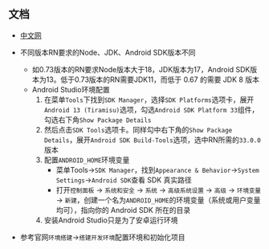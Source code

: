 ## 文档

- [中文网](https://www.reactnative.cn/)

- 不同版本RN要求的Node、JDK、Android SDK版本不同
  - 如0.73版本的RN要求Node版本大于18，JDK版本为17，Android SDK版本为13。低于0.73版本的RN需要JDK11，而低于 0.67 的需要 JDK 8 版本
  - Android Studio环境配置
    1. 在菜单`Tools`下找到`SDK Manager`，选择`SDK Platforms`选项卡，展开`Android 13 (Tiramisu)`选项，勾选`Android SDK Platform 33`组件，勾选右下角`Show Package Details`
    2. 然后点击`SDK Tools`选项卡。同样勾中右下角的`Show Package Details`，展开`Android SDK Build-Tools`选项，选中RN所需的`33.0.0`版本
    3. 配置`ANDROID_HOME`环境变量
       - 菜单Tools→`SDK Manager`，找到`Appearance & Behavior`→`System Settings`→`Android SDK`查看 SDK 真实路径
       - 打开`控制面板` -> `系统和安全` -> `系统` -> `高级系统设置` -> `高级` -> `环境变量` -> `新建`，创建一个名为`ANDROID_HOME`的环境变量（系统或用户变量均可），指向你的 Android SDK 所在的目录
    4. 安装Android Studio只是为了安卓运行环境
- 参考官网`环境搭建`→`搭建开发环境`配置环境和初始化项目

